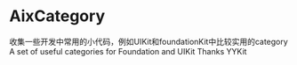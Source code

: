 # AixCategory
收集一些开发中常用的小代码，例如UIKit和foundationKit中比较实用的category
A set of useful categories for Foundation and UIKit 
Thanks YYKit
